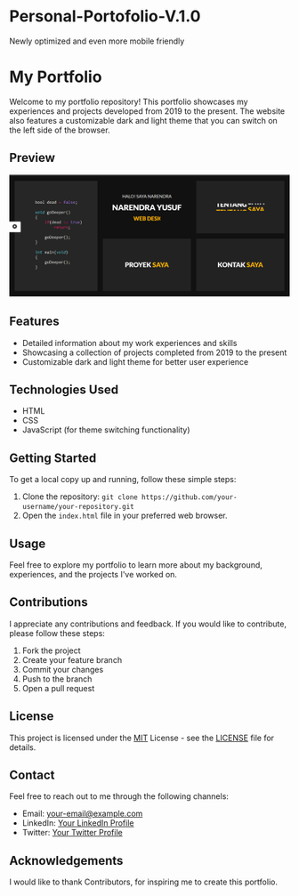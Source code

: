 # Personal-Portofolio-V.1.0
Newly optimized and even more mobile friendly

# My Portfolio

Welcome to my portfolio repository! This portfolio showcases my experiences and projects developed from 2019 to the present. The website also features a customizable dark and light theme that you can switch on the left side of the browser.

## Preview

![Portfolio Preview](preview.png)

## Features

- Detailed information about my work experiences and skills
- Showcasing a collection of projects completed from 2019 to the present
- Customizable dark and light theme for better user experience

## Technologies Used

- HTML
- CSS
- JavaScript (for theme switching functionality)

## Getting Started

To get a local copy up and running, follow these simple steps:

1. Clone the repository: `git clone https://github.com/your-username/your-repository.git`
2. Open the `index.html` file in your preferred web browser.

## Usage

Feel free to explore my portfolio to learn more about my background, experiences, and the projects I've worked on.

## Contributions

I appreciate any contributions and feedback. If you would like to contribute, please follow these steps:

1. Fork the project
2. Create your feature branch
3. Commit your changes
4. Push to the branch 
5. Open a pull request

## License

This project is licensed under the [MIT](License.txt) License - see the [LICENSE](License.txt) file for details.

## Contact

Feel free to reach out to me through the following channels:

- Email: your-email@example.com
- LinkedIn: [Your LinkedIn Profile](https://www.linkedin.com/in/narendraysf)
- Twitter: [Your Twitter Profile](https://twitter.com/narendraysf)

## Acknowledgements

I would like to thank Contributors, for inspiring me to create this portfolio.

